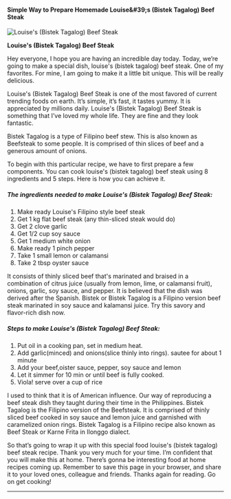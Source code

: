             

#### Simple Way to Prepare Homemade Louise&amp;#39;s (Bistek Tagalog) Beef Steak

![Louise's (Bistek Tagalog) Beef Steak](https://img-global.cpcdn.com/recipes/5384193752170496/751x532cq70/louises-bistek-tagalog-beef-steak-recipe-main-photo.jpg)

**Louise's (Bistek Tagalog) Beef Steak**

Hey everyone, I hope you are having an incredible day today. Today, we’re going to make a special dish, louise's (bistek tagalog) beef steak. One of my favorites. For mine, I am going to make it a little bit unique. This will be really delicious.

Louise's (Bistek Tagalog) Beef Steak is one of the most favored of current trending foods on earth. It’s simple, it’s fast, it tastes yummy. It is appreciated by millions daily. Louise's (Bistek Tagalog) Beef Steak is something that I’ve loved my whole life. They are fine and they look fantastic.

Bistek Tagalog is a type of Filipino beef stew. This is also known as Beefsteak to some people. It is comprised of thin slices of beef and a generous amount of onions.

To begin with this particular recipe, we have to first prepare a few components. You can cook louise's (bistek tagalog) beef steak using 8 ingredients and 5 steps. Here is how you can achieve it.

##### The ingredients needed to make Louise's (Bistek Tagalog) Beef Steak:

1.  Make ready Louise's Filipino style beef steak
2.  Get 1 kg flat beef steak (any thin-sliced steak would do)
3.  Get 2 clove garlic
4.  Get 1/2 cup soy sauce
5.  Get 1 medium white onion
6.  Make ready 1 pinch pepper
7.  Take 1 small lemon or calamansi
8.  Take 2 tbsp oyster sauce

It consists of thinly sliced beef that's marinated and braised in a combination of citrus juice (usually from lemon, lime, or calamansi fruit), onions, garlic, soy sauce, and pepper. It is believed that the dish was derived after the Spanish. Bistek or Bistek Tagalog is a Filipino version beef steak marinated in soy sauce and kalamansi juice. Try this savory and flavor-rich dish now.

##### Steps to make Louise's (Bistek Tagalog) Beef Steak:

1.  Put oil in a cooking pan, set in medium heat.
2.  Add garlic(minced) and onions(slice thinly into rings). sautee for about 1 minute
3.  Add your beef,oister sauce, pepper, soy sauce and lemon
4.  Let it simmer for 10 min or until beef is fully cooked.
5.  Viola! serve over a cup of rice

I used to think that it is of American influence. Our way of reproducing a beef steak dish they taught during their time in the Philippines. Bistek Tagalog is the Filipino version of the Beefsteak. It is comprised of thinly sliced beef cooked in soy sauce and lemon juice and garnished with caramelized onion rings. Bistek Tagalog is a Filipino recipe also known as Beef Steak or Karne Frita in Ilonggo dialect.

So that’s going to wrap it up with this special food louise's (bistek tagalog) beef steak recipe. Thank you very much for your time. I’m confident that you will make this at home. There’s gonna be interesting food at home recipes coming up. Remember to save this page in your browser, and share it to your loved ones, colleague and friends. Thanks again for reading. Go on get cooking!

* * *